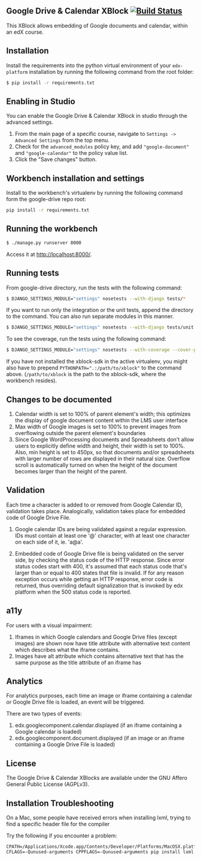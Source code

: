 Google Drive & Calendar XBlock [![Build Status](https://travis-ci.org/edx-solutions/xblock-google-drive.svg?branch=master)](https://travis-ci.org/edx-solutions/xblock-google-drive)
------------------------------

This XBlock allows embedding of Google documents and calendar,
within an edX course.

Installation
------------

Install the requirements into the python virtual environment of your
`edx-platform` installation by running the following command from the
root folder:

```bash
$ pip install -r requirements.txt
```

Enabling in Studio
------------------

You can enable the Google Drive & Calendar XBlock in studio through the advanced
settings.

1. From the main page of a specific course, navigate to `Settings ->
   Advanced Settings` from the top menu.
2. Check for the `advanced_modules` policy key, and add `"google-document"` and
   `"google-calendar"` to the policy value list.
3. Click the "Save changes" button.

Workbench installation and settings
-----------------------------------

Install to the workbench's virtualenv by running the following command form the google-drive repo root:

```bash
pip install -r requirements.txt
```

Running the workbench
---------------------

```bash
$ ./manage.py runserver 8000
```

Access it at [http://localhost:8000/](http://localhost:8000).

Running tests
-------------

From google-drive directory, run the tests with the
following command:

```bash
$ DJANGO_SETTINGS_MODULE="settings" nosetests --with-django tests/*
```

If you want to run only the integration or the unit tests, append the directory to the command. You can also run separate modules in this manner.

```bash
$ DJANGO_SETTINGS_MODULE="settings" nosetests --with-django tests/unit
```

To see the coverage, run the tests using the following command:

```bash
$ DJANGO_SETTINGS_MODULE="settings" nosetests --with-coverage --cover-package="google_drive" --with-django
```

If you have not installed the xblock-sdk in the active virtualenv,
you might also have to prepend `PYTHONPATH=".:/path/to/xblock"` to the command above.
(`/path/to/xblock` is the path to the xblock-sdk, where the workbench resides).

Changes to be documented
------------------------

1. Calendar width is set to 100% of parent element's width; this optimizes the display of google document content within the LMS user interface
2. Max width of Google images is set to 100% to prevent images from overflowing outside the parent element's boundaries
3. Since Google WordProcessing documents and Spreadsheets don't allow users to explicitly define width and height, their width is set to 100%. Also, min height is set to 450px, so that documents and/or spreadsheets with larger number of rows are displayed in their natural size. Overflow scroll is automatically turned on when the height of the document becomes larger than the height of the parent.

Validation
----------

Each time a character is added to or removed from Google Calendar ID, validation takes place.
Analogically, validation takes place for embedded code of Google Drive File.

1. Google calendar IDs are being validated against a regular expression. IDs must contain at least one '@' character, with at least one character on each side of it, ie. 'a@a'.

2. Embedded code of Google Drive file is being validated on the server side, by checking the status code of the HTTP response.
   Since error status codes start with 400, it's assumed that each status code that's larger than or equal to 400 states that file is invalid.
   If for any reason exception occurs while getting an HTTP response, error code is returned, thus overriding default signalization that is invoked by edx platform when the 500 status code is reported.

a11y
----

For users with a visual impairment:

1. Iframes in which Google calendars and Google Drive files (except images) are shown now have title attribute with alternative text content which describes what the iframe contains.
2. Images have alt attribute which contains alternative text that has the same purpose as the title attribute of an iframe has

Analytics
---------

For analytics purposes, each time an image or iframe containing a calendar or Google Drive file is loaded, an event will be triggered.

There are two types of events:

1. edx.googlecomponent.calendar.displayed (if an iframe containing a Google calendar is loaded)
2. edx.googlecomponent.document.displayed (if an image or an iframe containing a Google Drive File is loaded)

License
-------

The Google Drive & Calendar XBlocks are available under the GNU Affero General
Public License (AGPLv3).

## Installation Troubleshooting
On a Mac, some people have received errors when installing lxml, trying to find a specific header file for the compiler

Try the following if you encounter a problem:
```
CPATH=/Applications/Xcode.app/Contents/Developer/Platforms/MacOSX.platform/Developer/SDKs/MacOSX10.9.sdk/usr/include/libxml2 CFLAGS=-Qunused-arguments CPPFLAGS=-Qunused-arguments pip install lxml
```


